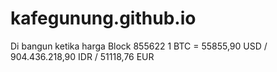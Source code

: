 # kafegunung.github.io
Di bangun ketika harga Block 855622 1 BTC = 55855,90 USD / 904.436.218,90 IDR / 51118,76 EUR
